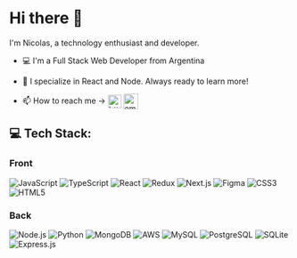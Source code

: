 # Hi there :wave:

I'm Nicolas, a technology enthusiast and developer.

- :computer: I'm a Full Stack Web Developer from Argentina

- :purple_heart: I specialize in React and Node. Always ready to learn more!
<!-- - 🌱 Currently deepening knowledge of Nest JS--> 
<!-- - 💻 I’m looking to collaborate on amazing projects in the future and be part of an incredible team! 👏 -->
- 📫 How to reach me -> <a href="https://www.linkedin.com/in/nicolas-planas-9a4568180/" target="blank"><img align="center" src="https://res.cloudinary.com/dzhslrosq/image/upload/v1662473091/linkedin_t3qoiq.png" alt="https://www.linkedin.com/in/nicolas-planas-9a4568180/" height="24" width="24" /></a>
<a href="mailto:dev.nicolasplanas@gmail.com" target="blank"><img align="center" src="https://res.cloudinary.com/dzhslrosq/image/upload/v1662473050/gmail_1_jb10sg.png" alt="email" height="28" width="26" /></a>


<!-- <div align="center">
<a href="https://developer.mozilla.org/en-US/docs/Web/JavaScript" target="_blank"> <img src="https://upload.wikimedia.org/wikipedia/commons/thumb/9/99/Unofficial_JavaScript_logo_2.svg/1024px-Unofficial_JavaScript_logo_2.svg.png" alt="javascript" width="40" height="40"/> </a> 
<a href="https://www.w3.org/html/" target="_blank"> <img src="https://upload.wikimedia.org/wikipedia/commons/thumb/3/38/HTML5_Badge.svg/600px-HTML5_Badge.svg.png" alt="html5" width="40" height="40"/> </a>
<a href="https://www.w3schools.com/css/" target="_blank"> <img src="https://cdn4.iconfinder.com/data/icons/social-media-logos-6/512/121-css3-512.png" alt="css3" width="40" height="40"/> </a> 
<a href="https://reactjs.org/" target="_blank"> <img src="https://seeklogo.com/images/R/react-logo-7B3CE81517-seeklogo.com.png" alt="react" width="40" height="40"/> </a> 
<a href="https://redux.js.org" target="_blank"> <img src="https://seeklogo.com/images/R/redux-logo-9CA6836C12-seeklogo.com.png" alt="redux" width="40" height="40"/> </a> <a href="https://sass-lang.com" target="_blank" src="https://upload.wikimedia.org/wikipedia/commons/thumb/9/96/Sass_Logo_Color.svg/1280px-Sass_Logo_Color.svg.png" alt="sass" width="40" height="40"/> </a>
<a href="https://nodejs.org" target="_blank"> <img src="https://cdn.pixabay.com/photo/2015/04/23/17/41/node-js-736399_960_720.png" alt="nodejs" height="40"/> </a>
<a href="https://git-scm.com/" target="_blank"> <img src="https://www.vectorlogo.zone/logos/git-scm/git-scm-icon.svg" alt="git" width="40" height="40"/> </a> 
<a href="https://www.postgresql.org" target="_blank"> <img src="https://upload.wikimedia.org/wikipedia/commons/thumb/2/29/Postgresql_elephant.svg/1200px-Postgresql_elephant.svg.png" alt="postgresql" width="40" height="40"/> </a> 
<a href="https://www.typescriptlang.org/" target="_blank"> <img src="https://upload.wikimedia.org/wikipedia/commons/thumb/4/4c/Typescript_logo_2020.svg/1200px-Typescript_logo_2020.svg.png" alt="typescript" width="40" height="40"/> </a>
<a href="https://nextjs.org/" target="_blank"> <img src="https://testrigor.com/wp-content/uploads/2023/04/nextjs-logo-square.png" alt="next js" width="40" height="40" /> </a>
<a href="https://www.mongodb.com/" target="_blank"> <img src="https://www.pngall.com/wp-content/uploads/13/Mongodb-PNG-Pic.png" alt="mongoDB" width="40" height="40"/> </a>
<a href="https://www.python.org/" target="_blank"> <img src="https://res.cloudinary.com/dzhslrosq/image/upload/v1718119379/Python-logo-notext.svg_foo8bq.png" width="40" height="40"/> </a>
</div>
</div> -->

## 💻 Tech Stack:

### Front

 ![JavaScript](https://img.shields.io/badge/javascript-%23323330.svg?style=for-the-badge&logo=javascript&logoColor=%23F7DF1E) ![TypeScript](https://img.shields.io/badge/typescript-%23007ACC.svg?style=for-the-badge&logo=typescript&logoColor=white) 
![React](https://img.shields.io/badge/react-%2320232a.svg?style=for-the-badge&logo=react&logoColor=%2361DAFB) ![Redux](https://img.shields.io/badge/redux-%23593d88.svg?style=for-the-badge&logo=redux&logoColor=white) ![Next.js](https://img.shields.io/badge/-Next.js-000000?style=for-the-badge&logo=next.js&logoColor=white)	![Figma](https://img.shields.io/badge/figma-%23F24E1E.svg?style=for-the-badge&logo=figma&logoColor=white) ![CSS3](https://img.shields.io/badge/css3-%231572B6.svg?style=for-the-badge&logo=css3&logoColor=white) ![HTML5](https://img.shields.io/badge/html5-%23E34F26.svg?style=for-the-badge&logo=html5&logoColor=white)

### Back
![Node.js](https://img.shields.io/badge/-Node.js-339933?style=for-the-badge&logo=node.js&logoColor=white)
![Python](https://img.shields.io/badge/python-yellow.svg?style=for-the-badge&logo=python&logoColor=white)
![MongoDB](https://img.shields.io/badge/MongoDB-%234ea94b.svg?style=for-the-badge&logo=mongodb&logoColor=white) 
![AWS](https://img.shields.io/badge/-AWS-232F3E?style=for-the-badge&logo=amazon-aws&logoColor=white)
![MySQL](https://img.shields.io/badge/mysql-%2300f.svg?style=for-the-badge&logo=mysql&logoColor=white) 
![PostgreSQL](https://img.shields.io/badge/postgres-%23316192.svg?style=for-the-badge&logo=postgresql&logoColor=white) 
![SQLite](https://img.shields.io/badge/sqlite-%2307405e.svg?style=for-the-badge&logo=sqlite&logoColor=white) 
![Express.js](https://img.shields.io/badge/express.js-%23404d59.svg?style=for-the-badge&logo=express&logoColor=%2361DAFB)



